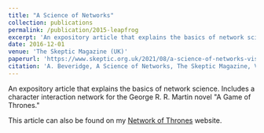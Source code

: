 ```yaml
---
title: "A Science of Networks"
collection: publications
permalink: /publication/2015-leapfrog
excerpt: 'An expository article that explains the basics of network science. Includes a character interaction network for the George R. R. Martin novel &quot;A Game of Thrones.&quot;.'
date: 2016-12-01
venue: 'The Skeptic Magazine (UK)'
paperurl: 'https://www.skeptic.org.uk/2021/08/a-science-of-networks-visualising-connections-using-game-of-thrones-characters/'
citation: 'A. Beveridge, A Science of Networks, The Skeptic Magazine, Vol. 6, No. 2 (2016), pp. 18-21.'
---
```



An expository article that explains the basics of network science. Includes a character interaction network for the George R. R. Martin novel &quot;A Game of Thrones.&quot;

This article can also be found on my <a href="https://networkofthrones.wordpress.com/a-science-of-networks/">Network of Thrones</a> website.
